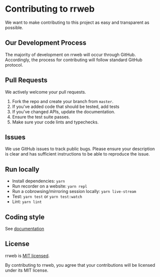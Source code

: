 # Contributing to rrweb

We want to make contributing to this project as easy and transparent as
possible.

## Our Development Process

The majority of development on rrweb will occur through GitHub. Accordingly,
the process for contributing will follow standard GitHub protocol.

## Pull Requests

We actively welcome your pull requests.

1. Fork the repo and create your branch from `master`.
2. If you've added code that should be tested, add tests
3. If you've changed APIs, update the documentation.
4. Ensure the test suite passes.
5. Make sure your code lints and typechecks.

## Issues

We use GitHub issues to track public bugs. Please ensure your description is
clear and has sufficient instructions to be able to reproduce the issue.

## Run locally

- Install dependencies: `yarn`
- Run recorder on a website: `yarn repl`
- Run a cobrowsing/mirroring session locally: `yarn live-stream`
- Test: `yarn test` or `yarn test:watch`
- Lint: `yarn lint`

## Coding style

See [documentation](docs/development/coding-style.md)

## License

rrweb is [MIT licensed](https://github.com/rrweb-io/rrweb/blob/master/LICENSE).

By contributing to rrweb, you agree that your contributions will be licensed
under its MIT license.
